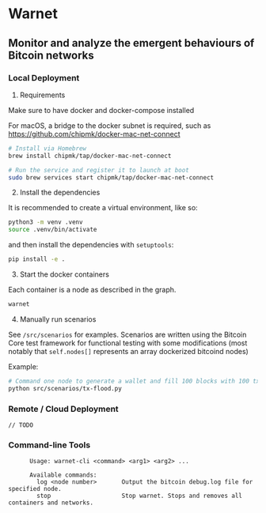 # Warnet

## Monitor and analyze the emergent behaviours of Bitcoin networks

### Local Deployment

1. Requirements

Make sure to have docker and docker-compose installed

For macOS, a bridge to the docker subnet is required, such as
https://github.com/chipmk/docker-mac-net-connect

```bash
# Install via Homebrew
brew install chipmk/tap/docker-mac-net-connect

# Run the service and register it to launch at boot
sudo brew services start chipmk/tap/docker-mac-net-connect
```

2. Install the dependencies

It is recommended to create a virtual environment, like so:

```bash
python3 -m venv .venv
source .venv/bin/activate
```

and then install the dependencies with `setuptools`:

```bash
pip install -e .
```

3. Start the docker containers

Each container is a node as described in the graph.

```bash
warnet
```

4. Manually run scenarios

See `/src/scenarios` for examples. Scenarios are written using the Bitcoin Core
test framework for functional testing with some modifications (most notably that
`self.nodes[]` represents an array dockerized bitcoind nodes)

Example:

```bash
# Command one node to generate a wallet and fill 100 blocks with 100 txs each
python src/scenarios/tx-flood.py
```

### Remote / Cloud Deployment

`// TODO`

### Command-line Tools

```
      Usage: warnet-cli <command> <arg1> <arg2> ...

      Available commands:
        log <node number>       Output the bitcoin debug.log file for specified node.
        stop                    Stop warnet. Stops and removes all containers and networks.
```
